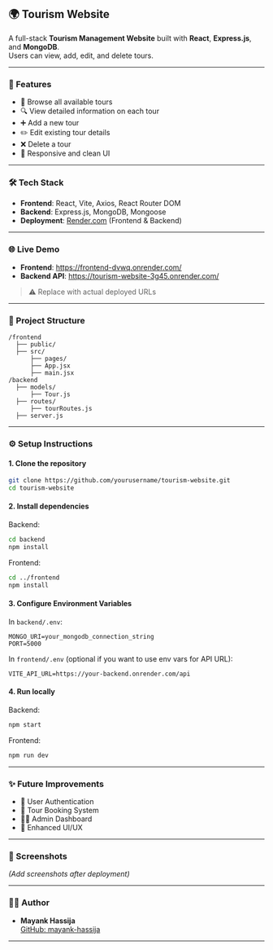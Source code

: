 ## 🌍 Tourism Website

A full-stack **Tourism Management Website** built with **React**, **Express.js**, and **MongoDB**.  
Users can view, add, edit, and delete tours.

---

### 🚀 Features
- 🧭 Browse all available tours  
- 🔍 View detailed information on each tour  
- ➕ Add a new tour  
- ✏️ Edit existing tour details  
- ❌ Delete a tour  
- 📱 Responsive and clean UI  

---

### 🛠️ Tech Stack
- **Frontend**: React, Vite, Axios, React Router DOM  
- **Backend**: Express.js, MongoDB, Mongoose  
- **Deployment**: [Render.com](https://render.com) (Frontend & Backend)

---

### 🌐 Live Demo

- **Frontend**: https://frontend-dvwq.onrender.com/
- **Backend API**: https://tourism-website-3g45.onrender.com/

> ⚠️ Replace with actual deployed URLs

---

### 📂 Project Structure
```
/frontend
  ├── public/
  ├── src/
      ├── pages/
      ├── App.jsx
      ├── main.jsx
/backend
  ├── models/
      ├── Tour.js
  ├── routes/
      ├── tourRoutes.js
  ├── server.js
```

---

### ⚙️ Setup Instructions

#### 1. Clone the repository
```bash
git clone https://github.com/yourusername/tourism-website.git
cd tourism-website
```

#### 2. Install dependencies

Backend:
```bash
cd backend
npm install
```

Frontend:
```bash
cd ../frontend
npm install
```

#### 3. Configure Environment Variables

In `backend/.env`:
```
MONGO_URI=your_mongodb_connection_string
PORT=5000
```

In `frontend/.env` (optional if you want to use env vars for API URL):
```
VITE_API_URL=https://your-backend.onrender.com/api
```

#### 4. Run locally

Backend:
```bash
npm start
```

Frontend:
```bash
npm run dev
```

---

### ✨ Future Improvements
- 🔐 User Authentication
- 📅 Tour Booking System
- 🧑‍💼 Admin Dashboard
- 🎨 Enhanced UI/UX

---

### 📸 Screenshots
*(Add screenshots after deployment)*

---

### 👨‍💻 Author
- **Mayank Hassija**  
  [GitHub: mayank-hassija](https://github.com/mayank-hassija)

---
